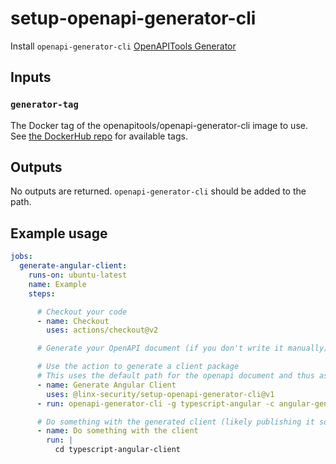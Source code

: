 # setup-openapi-generator-cli
Install `openapi-generator-cli` [OpenAPITools Generator](https://github.com/OpenAPITools/openapi-generator)

## Inputs

### `generator-tag`

The Docker tag of the openapitools/openapi-generator-cli image to use. See [the DockerHub repo](https://hub.docker.com/r/openapitools/openapi-generator-cli/tags) for available tags.

## Outputs

No outputs are returned. `openapi-generator-cli` should be added to the path.

## Example usage
```yaml
jobs:
  generate-angular-client:
    runs-on: ubuntu-latest
    name: Example
    steps:

      # Checkout your code
      - name: Checkout
        uses: actions/checkout@v2

      # Generate your OpenAPI document (if you don't write it manually)

      # Use the action to generate a client package
      # This uses the default path for the openapi document and thus assumes there is an openapi.json in the current workspace.
      - name: Generate Angular Client
        uses: @linx-security/setup-openapi-generator-cli@v1
      - run: openapi-generator-cli -g typescript-angular -c angular-generator-config.yml

      # Do something with the generated client (likely publishing it somewhere)
      - name: Do something with the client
        run: |
          cd typescript-angular-client
```
